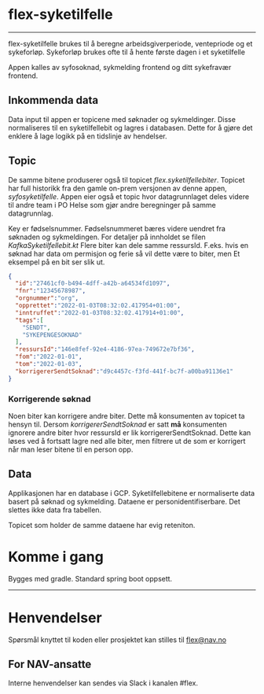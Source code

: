 # flex-syketilfelle

---

flex-syketilfelle brukes til å beregne arbeidsgiverperiode, ventepriode og et sykeforløp.
Sykeforløp brukes ofte til å hente første dagen i et syketilfelle

Appen kalles av syfosoknad, sykmelding frontend og ditt sykefravær frontend.

## Inkommenda data
Data input til appen er topicene med søknader og sykmeldinger. Disse normaliseres til en syketilfellebit og lagres i databasen. Dette for å gjøre det enklere å lage logikk på en tidslinje av hendelser.


## Topic  
De samme bitene produserer også til topicet *flex.syketilfellebiter*.
Topicet har full historikk fra den gamle on-prem versjonen av denne appen, *syfosyketilfelle*.
Appen eier også et topic hvor datagrunnlaget deles videre til andre team i PO Helse som gjør andre beregninger på samme datagrunnlag.

Key er fødselsnummer. Fødselsnummeret bæres videre uendret fra søknaden og sykmeldingen. For detaljer på innholdet se filen *KafkaSyketilfellebit.kt*
Flere biter kan dele samme ressursId. F.eks. hvis en søknad har data om permisjon og ferie så vil dette være to biter, men 
Et eksempel på en bit ser slik ut.

```json
{
  "id":"27461cf0-b494-4dff-a42b-a64534fd1097",
  "fnr":"12345678987",
  "orgnummer":"org",
  "opprettet":"2022-01-03T08:32:02.417954+01:00",
  "inntruffet":"2022-01-03T08:32:02.417914+01:00",
  "tags":[
    "SENDT",
    "SYKEPENGESOKNAD"
  ],
  "ressursId":"146e8fef-92e4-4186-97ea-749672e7bf36",
  "fom":"2022-01-01",
  "tom":"2022-01-03",
  "korrigererSendtSoknad":"d9c4457c-f3fd-441f-bc7f-a00ba91136e1"
}
```


### Korrigerende søknad
Noen biter kan korrigere andre biter. Dette må konsumenten av topicet ta hensyn til. 
Dersom *korrigererSendtSoknad* er satt **må** konsumenten ignorere andre biter hvor ressursId er lik korrigererSendtSoknad.
Dette kan løses ved å fortsatt lagre ned alle biter, men filtrere ut de som er korrigert når man leser bitene til en person opp.


## Data
Applikasjonen har en database i GCP. Syketilfellebitene er normaliserte data basert på søknad og sykmelding. Dataene er personidentifiserbare. Det slettes ikke data fra tabellen.

Topicet som holder de samme dataene har evig reteniton.

# Komme i gang

Bygges med gradle. Standard spring boot oppsett.

---

# Henvendelser


Spørsmål knyttet til koden eller prosjektet kan stilles til flex@nav.no

## For NAV-ansatte

Interne henvendelser kan sendes via Slack i kanalen #flex.
